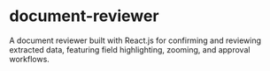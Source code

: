 # document-reviewer
A document reviewer built with React.js for confirming and reviewing extracted data, featuring field highlighting, zooming, and approval workflows.
